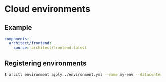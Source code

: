 # Cloud environments

## Example

```yaml
components:
  architect/frontend:
    source: architect/frontend:latest
```

## Registering environments

```sh
$ arcctl environment apply ./environment.yml --name my-env --datacenter my-datacenter
```
